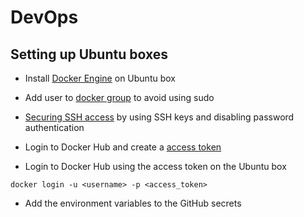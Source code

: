 # DevOps

## Setting up Ubuntu boxes

- Install [Docker Engine](https://docs.docker.com/engine/installation) on Ubuntu box
- Add user to [docker group](https://docs.docker.com/engine/install/linux-postinstall/) to avoid using sudo

- [Securing SSH access](https://www.digitalocean.com/community/tutorials/how-to-configure-ssh-key-based-authentication-on-a-linux-server) by using SSH keys and disabling password authentication

- Login to Docker Hub and create a [access token](https://hub.docker.com/settings/security?generateToken=true)

- Login to Docker Hub using the access token on the Ubuntu box
```
docker login -u <username> -p <access_token>
```

- Add the environment variables to the GitHub secrets

